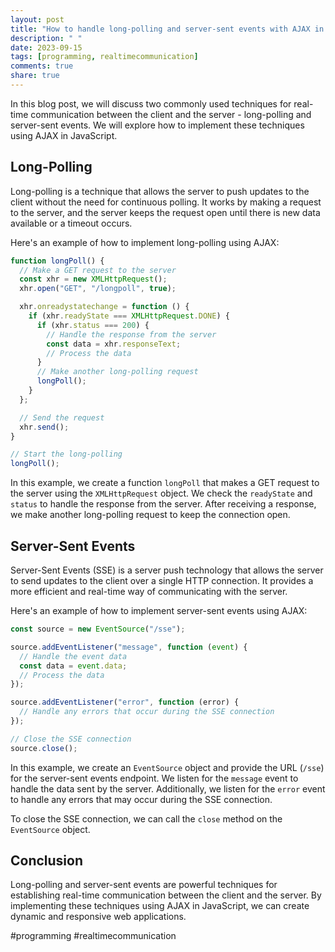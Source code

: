```yaml
---
layout: post
title: "How to handle long-polling and server-sent events with AJAX in JavaScript"
description: " "
date: 2023-09-15
tags: [programming, realtimecommunication]
comments: true
share: true
---
```


In this blog post, we will discuss two commonly used techniques for real-time communication between the client and the server - long-polling and server-sent events. We will explore how to implement these techniques using AJAX in JavaScript.

## Long-Polling

Long-polling is a technique that allows the server to push updates to the client without the need for continuous polling. It works by making a request to the server, and the server keeps the request open until there is new data available or a timeout occurs.

Here's an example of how to implement long-polling using AJAX:

```javascript
function longPoll() {
  // Make a GET request to the server
  const xhr = new XMLHttpRequest();
  xhr.open("GET", "/longpoll", true);

  xhr.onreadystatechange = function () {
    if (xhr.readyState === XMLHttpRequest.DONE) {
      if (xhr.status === 200) {
        // Handle the response from the server
        const data = xhr.responseText;
        // Process the data
      }
      // Make another long-polling request
      longPoll();
    }
  };

  // Send the request
  xhr.send();
}

// Start the long-polling
longPoll();
```

In this example, we create a function `longPoll` that makes a GET request to the server using the `XMLHttpRequest` object. We check the `readyState` and `status` to handle the response from the server. After receiving a response, we make another long-polling request to keep the connection open.

## Server-Sent Events

Server-Sent Events (SSE) is a server push technology that allows the server to send updates to the client over a single HTTP connection. It provides a more efficient and real-time way of communicating with the server.

Here's an example of how to implement server-sent events using AJAX:

```javascript
const source = new EventSource("/sse");

source.addEventListener("message", function (event) {
  // Handle the event data
  const data = event.data;
  // Process the data
});

source.addEventListener("error", function (error) {
  // Handle any errors that occur during the SSE connection
});

// Close the SSE connection
source.close();
```

In this example, we create an `EventSource` object and provide the URL (`/sse`) for the server-sent events endpoint. We listen for the `message` event to handle the data sent by the server. Additionally, we listen for the `error` event to handle any errors that may occur during the SSE connection.

To close the SSE connection, we can call the `close` method on the `EventSource` object.

## Conclusion

Long-polling and server-sent events are powerful techniques for establishing real-time communication between the client and the server. By implementing these techniques using AJAX in JavaScript, we can create dynamic and responsive web applications.

#programming #realtimecommunication